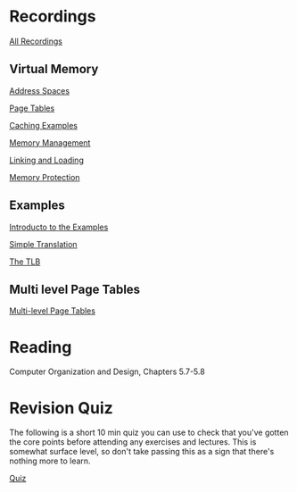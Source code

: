 # Recordings

[All Recordings](https://sid.erda.dk/sharelink/EydXUp3Q6g)

## Virtual Memory

[Address Spaces](https://sid.erda.dk/share_redirect/g8jlzrb49i)

[Page Tables](https://sid.erda.dk/share_redirect/BTdUVTxEQR)

[Caching Examples](https://sid.erda.dk/share_redirect/caCvDLztHn)

[Memory Management](https://sid.erda.dk/share_redirect/hpuuJbRclT)

[Linking and Loading](https://sid.erda.dk/share_redirect/Fqp1H4bjbh)

[Memory Protection](https://sid.erda.dk/share_redirect/bUH6yI0Vgq)

## Examples

[Introducto to the Examples](https://sid.erda.dk/share_redirect/dqJmfr5EHI)

[Simple Translation](https://sid.erda.dk/share_redirect/c7OqoZyfqh)

[The TLB](https://sid.erda.dk/share_redirect/aM4x1AxNDA)

## Multi level Page Tables

[Multi-level Page Tables](https://sid.erda.dk/share_redirect/dADgWUFP3I)

# Reading

Computer Organization and Design, Chapters 5.7-5.8

# Revision Quiz

The following is a short 10 min quiz you can use to check that you've gotten
the core points before attending any exercises and lectures. This is somewhat
surface level, so don't take passing this as a sign that there's nothing more
to learn.

[Quiz](https://absalon.ku.dk/courses/85611/quizzes/110120)
